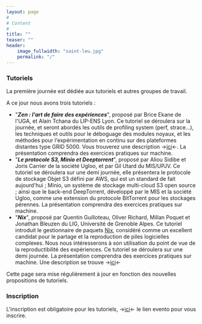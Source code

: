 ```yaml
---
layout: page
#
# Content
#
title: ""
teaser: ""
header:
    image_fullwidth: "saint-leu.jpg"
    permalink: "/"
---
```



### **Tutoriels**

La première journée est dédiée aux tutoriels et autres groupes de travail. 

A ce jour nous avons trois tutoriels : 
  - "***Zen : l'art de faire des expériences***", proposé par Brice Ekane de l'UGA, et Alain Tchana du LIP-ENS Lyon. Ce tutoriel se déroulera sur la journée, et seront abordés les outils de profiling system (perf, strace...), les techniques et outils pour le déboguage des modules noyaux, et les méthodes pour l'expérimentation en continu sur des plateformes distantes type GRID 5000. Vous trouverez une description ->[ici](/images/zen-2022.pdf)<-. La présentation comprendra des exercices pratiques sur machine.
  - "***Le protocole S3, Minio et Deeptorrent***", proposé par Aliou Sidibe et Joris Carrier de la société Ugloo, et par Gil Utard du MIS/UPJV. Ce tutoriel se déroulera sur une demi journée, elle présentera le protocole de stockage Objet S3 défini par AWS, qui est un standard de fait aujourd'hui ; Minio, un système de stockage multi-cloud S3 open source ; ainsi que le back-end DeepTorrent, développé par le MIS et la société Ugloo, comme une extension du protocole BitTorrent pour les stockages pérennes. La présentation comprendra des exercices pratiques sur machine.
  - "***Nix***", proposé par Quentin Guilloteau, Oliver Richard, Millan Poquet et Jonathan Bleuzen du LIG, Université de Grenoble Alpes. Ce tutoriel introduit le gestionnaire de paquets [Nix](https://nixos.org), considéré comme un excellent candidat pour le partage et la reproduction de piles logicielles complexes. Nous nous intéresserons à son utilisation du point de vue de la reproductibilité des expériences. Ce tutoriel se déroulera sur une demi journée. La présentation comprendra des exercices pratiques sur machine. Une description se trouve ->[ici](./nix)<-


Cette page sera mise régulièrement à jour en fonction des nouvelles propositions de tutoriels.

### **Inscription**

L'inscription est obligatoire pour les tutoriels, ->[ici](https://evento.renater.fr/survey/participation-a-un-tutoriel-compas-2022-v0tkwiyq)<- le lien evento pour vous inscrire.
